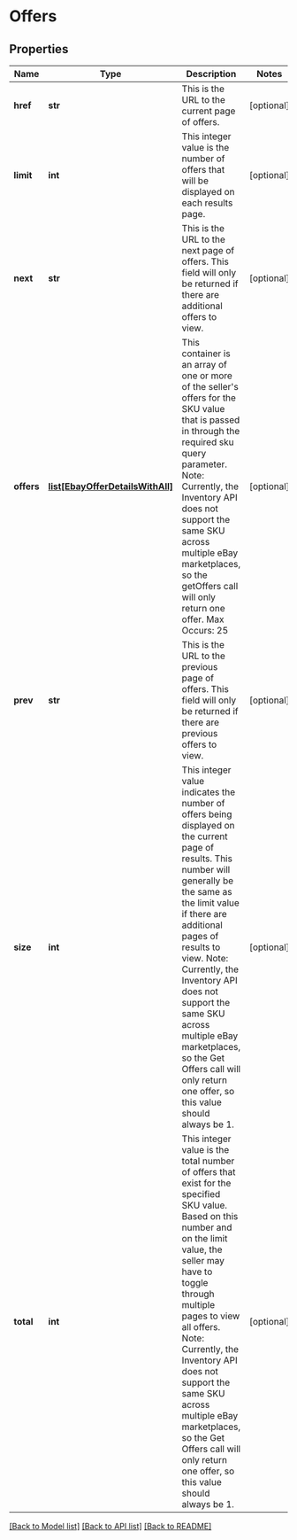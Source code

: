 # Offers

## Properties
Name | Type | Description | Notes
------------ | ------------- | ------------- | -------------
**href** | **str** | This is the URL to the current page of offers. | [optional] 
**limit** | **int** | This integer value is the number of offers that will be displayed on each results page. | [optional] 
**next** | **str** | This is the URL to the next page of offers. This field will only be returned if there are additional offers to view. | [optional] 
**offers** | [**list[EbayOfferDetailsWithAll]**](EbayOfferDetailsWithAll.md) | This container is an array of one or more of the seller&#x27;s offers for the SKU value that is passed in through the required sku query parameter. Note: Currently, the Inventory API does not support the same SKU across multiple eBay marketplaces, so the getOffers call will only return one offer. Max Occurs: 25 | [optional] 
**prev** | **str** | This is the URL to the previous page of offers. This field will only be returned if there are previous offers to view. | [optional] 
**size** | **int** | This integer value indicates the number of offers being displayed on the current page of results. This number will generally be the same as the limit value if there are additional pages of results to view. Note: Currently, the Inventory API does not support the same SKU across multiple eBay marketplaces, so the Get Offers call will only return one offer, so this value should always be 1. | [optional] 
**total** | **int** | This integer value is the total number of offers that exist for the specified SKU value. Based on this number and on the limit value, the seller may have to toggle through multiple pages to view all offers. Note: Currently, the Inventory API does not support the same SKU across multiple eBay marketplaces, so the Get Offers call will only return one offer, so this value should always be 1. | [optional] 

[[Back to Model list]](../README.md#documentation-for-models) [[Back to API list]](../README.md#documentation-for-api-endpoints) [[Back to README]](../README.md)

